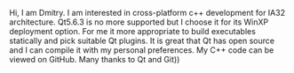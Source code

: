 Hi, I am Dmitry.
I am interested in cross-platform c++ development for IA32 architecture.
Qt5.6.3 is no more supported but I choose it for its WinXP deployment option.
For me it more appropriate to build executables statically and pick suitable Qt plugins.
It is great that Qt has open source and I can compile it with my personal preferences.
My C++ code can be viewed on GitHub.
Many thanks to Qt and Git))

<!---
dtsiv/dtsiv is a ✨ special ✨ repository because its `README.md` (this file) appears on your GitHub profile.
You can click the Preview link to take a look at your changes.
--->
